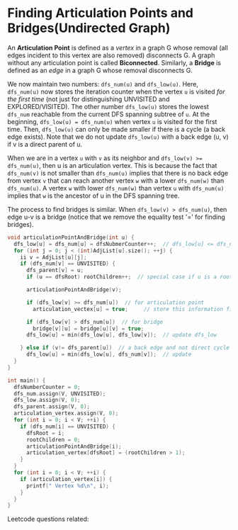 # Finding Articulation Points and Bridges(Undirected Graph)

An **Articulation Point** is defined as a *vertex* in a graph G whose removal (all edges incident to this vertex are also removed) disconnects G. A graph without any articulation point is called **Biconnected**. Similarly, a **Bridge** is defined as an *edge* in a graph G whose removal disconnects G.

We now maintain two numbers: `dfs_num(u)` and `dfs_low(u)`. Here, `dfs_num(u)` now stores the iteration counter when  the vertex `u` is visited *for the first time* (not just for distinguishing UNVISITED and EXPLORED/VISITED). The other number `dfs_low(u)` stores the lowest `dfs_num` reachable from the current DFS spanning subtree of `u`. At the beginning, `dfs_low(u) = dfs_num(u)` when vertex `u` is visited for the first time. Then, `dfs_low(u)` can only be made smaller if there is a cycle (a back edge exists). Note that we do not update `dfs_low(u)` with a back edge (u, v) if v is a direct parent of u.

When we are in a vertex `u` with `v` as its neighbor and `dfs_low(v) >= dfs_num(u)`, then u is an articulation vertex. This is because the fact that `dfs_num(v)` is not smaller than `dfs_num(u)` implies that there is no back edge from vertex `v`  that can reach another vertex `w` with a lower `dfs_num(w)` than `dfs_num(u)`. A vertex `w` with lower `dfs_num(w)` than vertex `u` with `dfs_num(u)` implies that `w` is the ancestor of u in the DFS spanning tree.

The process to find bridges is similar. When `dfs_low(v) > dfs_num(u)`, then edge u-v is a bridge (notice that we remove the equality test '=' for  finding bridges).

```cpp
void articulationPointAndBridge(int u) {
  dfs_low[u] = dfs_num[u] = dfsNubmerCounter++;  // dfs_low[u] <= dfs_num[u]
  for (int j = 0; j < (int)AdjList[u].size(); ++j) {
    ii v = AdjList[u][j];
    if (dfs_num[v] == UNVISITED) {
      dfs_parent[v] = u;
      if (u == dfsRoot) rootChildren++;  // special case if u is a root

      articulationPointAndBridge(v);

      if (dfs_low[v] >= dfs_num[u])  // for articulation point
        articulation_vectex[u] = true;     // store this information first

      if (dfs_low[v] > dfs_num[u])  // for bridge
        bridge[v][u] = bridge[u][v] = true;
      dfs_low[u] = min(dfs_low[u], dfs_low[v]);  // update dfs_low

    } else if (v!= dfs_parent[u])  // a back edge and not direct cycle
      dfs_low[u] = min(dfs_low[u], dfs_num[v]);  // update
  }
}

int main() {
  dfsNumberCounter = 0;
  dfs_num.assign(V, UNVISITED);
  dfs_low.assign(V, 0);
  dfs_parent.assign(V, 0);
  articulation_vertex.assign(V, 0);
  for (int i = 0; i < V; ++i) {
    if (dfs_num[i] == UNVISITED) {
      dfsRoot = i;
      rootChildren = 0;
      articulationPointAndBridge(i);
      articulation_vertex[dfsRoot] = (rootChildren > 1);
    }
  }
  for (int i = 0; i < V; ++i) {
    if (articulation_vertex[i]) {
      printf(" Vertex %d\n", i);
    }
  }
}
```
Leetcode questions related:
